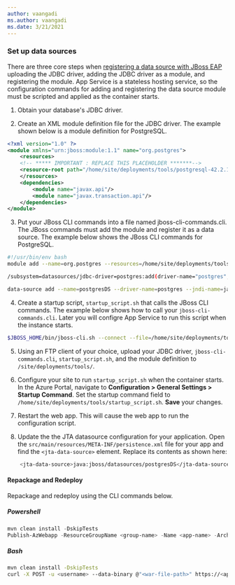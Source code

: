 ```yaml
---
author: vaangadi
ms.author: vaangadi
ms.date: 3/21/2021
---
```


### Set up data sources

There are three core steps when [registering a data source with JBoss EAP](https://access.redhat.com/documentation/en-us/red_hat_jboss_enterprise_application_platform/7.0/html/configuration_guide/datasource_management) uploading the JDBC driver, adding the JDBC driver as a module, and registering the module. App Service is a stateless hosting service, so the configuration commands for adding and registering the data source module must be scripted and applied as the container starts.

1. Obtain your database's JDBC driver.

2. Create an XML module definition file for the JDBC driver. The example shown below is a module definition for PostgreSQL.

```xml
<?xml version="1.0" ?>
<module xmlns="urn:jboss:module:1.1" name="org.postgres">
    <resources>
    <!-- ***** IMPORTANT : REPLACE THIS PLACEHOLDER *******-->
    <resource-root path="/home/site/deployments/tools/postgresql-42.2.12.jar" />
    </resources>
    <dependencies>
        <module name="javax.api"/>
        <module name="javax.transaction.api"/>
    </dependencies>
</module>
```

3. Put your JBoss CLI commands into a file named jboss-cli-commands.cli. The JBoss commands must add the module and register it as a data source. The example below shows the JBoss CLI commands for PostgreSQL.

```bash
#!/usr/bin/env bash
module add --name=org.postgres --resources=/home/site/deployments/tools/postgresql-42.2.12.jar --module-xml=/home/site/deployments/tools/postgres-module.xml

/subsystem=datasources/jdbc-driver=postgres:add(driver-name="postgres",driver-module-name="org.postgres",driver-class-name=org.postgresql.Driver,driver-xa-datasource-class-name=org.postgresql.xa.PGXADataSource)

data-source add --name=postgresDS --driver-name=postgres --jndi-name=java:jboss/datasources/postgresDS --connection-url=${POSTGRES_CONNECTION_URL,env.POSTGRES_CONNECTION_URL:jdbc:postgresql://db:5432/postgres} --user-name=${POSTGRES_SERVER_ADMIN_FULL_NAME,env.POSTGRES_SERVER_ADMIN_FULL_NAME:postgres} --password=${POSTGRES_SERVER_ADMIN_PASSWORD,env.POSTGRES_SERVER_ADMIN_PASSWORD:example} --use-ccm=true --max-pool-size=5 --blocking-timeout-wait-millis=5000 --enabled=true --driver-class=org.postgresql.Driver --exception-sorter-class-name=org.jboss.jca.adapters.jdbc.extensions.postgres.PostgreSQLExceptionSorter --jta=true --use-java-context=true --valid-connection-checker-class-name=org.jboss.jca.adapters.jdbc.extensions.postgres.PostgreSQLValidConnectionChecker
```

4. Create a startup script, `startup_script.sh` that calls the JBoss CLI commands. The example below shows how to call your `jboss-cli-commands.cli`. Later you will configre App Service to run this script when the instance starts.

```bash
$JBOSS_HOME/bin/jboss-cli.sh --connect --file=/home/site/deployments/tools/jboss-cli-commands.cli
```
5. Using an FTP client of your choice, upload your JDBC driver, `jboss-cli-commands.cli`, `startup_script.sh`, and the module definition to `/site/deployments/tools/`.

6. Configure your site to run `startup_script.sh` when the container starts. In the Azure Portal, navigate to **Configuration > General Settings > Startup Command**. Set the startup command field to `/home/site/deployments/tools/startup_script.sh`. **Save** your changes.

7. Restart the web app. This will cause the web app to run the configuration script.

8. Update the the JTA datasource configuration for your application.
Open the `src/main/resources/META-INF/persistence.xml` file for your app and find the `<jta-data-source>` element. Replace its contents as shown here:

```bash
    <jta-data-source>java:jboss/datasources/postgresDS</jta-data-source>
```

#### Repackage and Redeploy
Repackage and redeploy using the CLI commands below.

##### Powershell
```powershell
mvn clean install -DskipTests
Publish-AzWebapp -ResourceGroupName <group-name> -Name <app-name> -ArchivePath <application>.war
```

##### Bash
```bash
mvn clean install -DskipTests
curl -X POST -u <username> --data-binary @"<war-file-path>" https://<app-name>.scm.azurewebsites.net/api/wardeploy
```